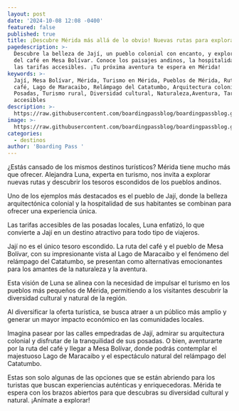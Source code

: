 ```yaml
---
layout: post
date: '2024-10-08 12:08 -0400'
featured: false
published: true
title: ¡Descubre Mérida más allá de lo obvio! Nuevas rutas para explorar
pagedescription: >-
  Descubre la belleza de Jají, un pueblo colonial con encanto, y explora la ruta
  del café en Mesa Bolívar. Conoce los paisajes andinos, la hospitalidad local y
  las tarifas accesibles. ¡Tu próxima aventura te espera en Mérida!
keywords: >-
  Jají, Mesa Bolívar, Mérida, Turismo en Mérida, Pueblos de Mérida, Ruta del
  café, Lago de Maracaibo, Relámpago del Catatumbo, Arquitectura colonial,
  Posadas, Turismo rural, Diversidad cultural, Naturaleza,Aventura, Tarifas
  accesibles
description: >-
  https://raw.githubusercontent.com/boardingpassblog/boardingpassblog.github.io/refs/heads/main/assets/images/Jaji.jpg
image: >-
  https://raw.githubusercontent.com/boardingpassblog/boardingpassblog.github.io/refs/heads/main/assets/images/Jaji.jpg
categories:
  - destinos
author: 'Boarding Pass '
---
```

¿Estás cansado de los mismos destinos turísticos? Mérida tiene mucho más que ofrecer. Alejandra Luna, experta en turismo, nos invita a explorar nuevas rutas y descubrir los tesoros escondidos de los pueblos andinos.

Uno de los ejemplos más destacados es el pueblo de Jají, donde la belleza arquitectónica colonial y la hospitalidad de sus habitantes se combinan para ofrecer una experiencia única. 

Las tarifas accesibles de las posadas locales, Luna enfatizó, lo que convierte a Jají en un destino atractivo para todo tipo de viajeros.

Jají no es el único tesoro escondido. La ruta del café y el pueblo de Mesa Bolívar, con su impresionante vista al Lago de Maracaibo y el fenómeno del relámpago del Catatumbo, se presentan como alternativas emocionantes para los amantes de la naturaleza y la aventura.

Esta visión de Luna se alinea con la necesidad de impulsar el turismo en los pueblos más pequeños de Mérida, permitiendo a los visitantes descubrir la diversidad cultural y natural de la región. 

Al diversificar la oferta turística, se busca atraer a un público más amplio y generar un mayor impacto económico en las comunidades locales.

Imagina pasear por las calles empedradas de Jají, admirar su arquitectura colonial y disfrutar de la tranquilidad de sus posadas. O bien, aventurarte por la ruta del café y llegar a Mesa Bolívar, donde podrás contemplar el majestuoso Lago de Maracaibo y el espectáculo natural del relámpago del Catatumbo.

Estas son solo algunas de las opciones que se están abriendo para los turistas que buscan experiencias auténticas y enriquecedoras. Mérida te espera con los brazos abiertos para que descubras su diversidad cultural y natural. ¡Anímate a explorar!
